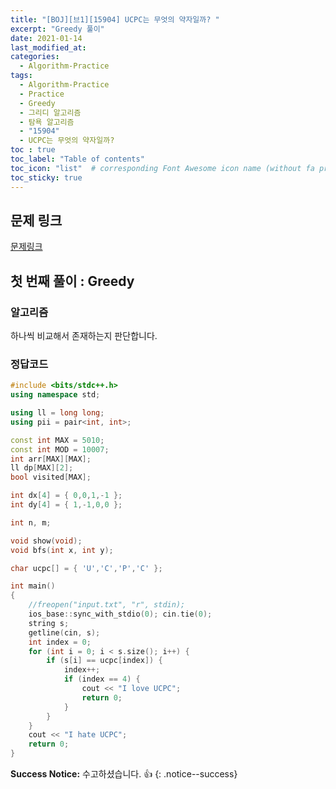 ```yaml
---
title: "[BOJ][브1][15904] UCPC는 무엇의 약자일까? "
excerpt: "Greedy 풀이"
date: 2021-01-14
last_modified_at:
categories:
  - Algorithm-Practice
tags:
  - Algorithm-Practice
  - Practice
  - Greedy
  - 그리디 알고리즘
  - 탐욕 알고리즘
  - "15904"
  - UCPC는 무엇의 약자일까? 
toc : true
toc_label: "Table of contents"
toc_icon: "list"  # corresponding Font Awesome icon name (without fa prefix)
toc_sticky: true
---
```


## 문제 링크

[문제링크](https://www.acmicpc.net/problem/15904)  

## 첫 번째 풀이 : Greedy

### 알고리즘

하나씩 비교해서 존재하는지 판단합니다.  

### 정답코드  

```cpp
#include <bits/stdc++.h>
using namespace std;

using ll = long long;
using pii = pair<int, int>;

const int MAX = 5010;
const int MOD = 10007;
int arr[MAX][MAX];
ll dp[MAX][2];
bool visited[MAX];

int dx[4] = { 0,0,1,-1 };
int dy[4] = { 1,-1,0,0 };

int n, m;

void show(void);
void bfs(int x, int y);

char ucpc[] = { 'U','C','P','C' };

int main()
{
    //freopen("input.txt", "r", stdin);
    ios_base::sync_with_stdio(0); cin.tie(0);
    string s;
    getline(cin, s);
    int index = 0;
    for (int i = 0; i < s.size(); i++) {
        if (s[i] == ucpc[index]) {
            index++;
            if (index == 4) {
                cout << "I love UCPC";
                return 0;
            }
        }
    }
    cout << "I hate UCPC";
    return 0;
}
```


**Success Notice:**
수고하셨습니다. :+1:
{: .notice--success}